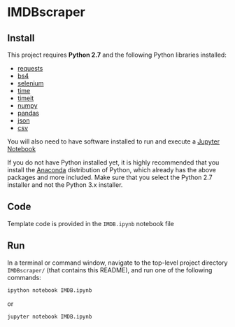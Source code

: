 # IMDBscraper

## Install

This project requires **Python 2.7** and the following Python libraries installed:

- [requests](http://docs.python-requests.org/en/master/)
- [bs4](https://www.crummy.com/software/BeautifulSoup/bs4/doc/)
- [selenium](http://selenium-python.readthedocs.io/)
- [time](https://docs.python.org/2/library/time.html)
- [timeit](https://docs.python.org/2/library/timeit.html)
- [numpy](http://www.numpy.org/)
- [pandas](http://pandas.pydata.org/pandas-docs/stable/)
- [json](https://docs.python.org/2/library/json.html)
- [csv](https://docs.python.org/2/library/csv.html)

You will also need to have software installed to run and execute a [Jupyter Notebook](http://ipython.org/notebook.html)

If you do not have Python installed yet, it is highly recommended that you install the [Anaconda](http://continuum.io/downloads) distribution of Python, which already has the above packages and more included. Make sure that you select the Python 2.7 installer and not the Python 3.x installer.

## Code

Template code is provided in the `IMDB.ipynb` notebook file

## Run

In a terminal or command window, navigate to the top-level project directory `IMDBscraper/` (that contains this README), and run one of the following commands:

```bash
ipython notebook IMDB.ipynb
```  
or
```bash
jupyter notebook IMDB.ipynb
```

